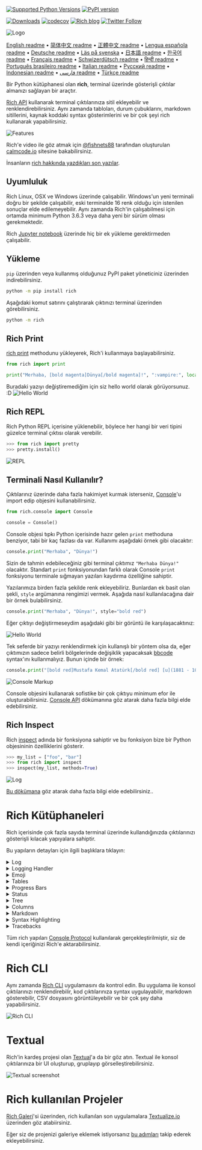 [![Supported Python Versions](https://img.shields.io/pypi/pyversions/rich/10.11.0)](https://pypi.org/project/rich/) [![PyPI version](https://badge.fury.io/py/rich.svg)](https://badge.fury.io/py/rich)

[![Downloads](https://pepy.tech/badge/rich/month)](https://pepy.tech/project/rich)
[![codecov](https://img.shields.io/codecov/c/github/Textualize/rich?label=codecov&logo=codecov)](https://codecov.io/gh/Textualize/rich)
[![Rich blog](https://img.shields.io/badge/blog-rich%20news-yellowgreen)](https://www.willmcgugan.com/tag/rich/)
[![Twitter Follow](https://img.shields.io/twitter/follow/willmcgugan.svg?style=social)](https://twitter.com/willmcgugan)

![Logo](https://github.com/Textualize/rich/raw/master/imgs/logo.svg)

[English readme](https://github.com/Textualize/rich/blob/master/README.md)
• [简体中文 readme](https://github.com/Textualize/rich/blob/master/README.cn.md)
• [正體中文 readme](https://github.com/Textualize/rich/blob/master/README.zh-tw.md)
• [Lengua española readme](https://github.com/Textualize/rich/blob/master/README.es.md)
• [Deutsche readme](https://github.com/Textualize/rich/blob/master/README.de.md)
• [Läs på svenska](https://github.com/Textualize/rich/blob/master/README.sv.md)
• [日本語 readme](https://github.com/Textualize/rich/blob/master/README.ja.md)
• [한국어 readme](https://github.com/Textualize/rich/blob/master/README.kr.md)
• [Français readme](https://github.com/Textualize/rich/blob/master/README.fr.md)
• [Schwizerdütsch readme](https://github.com/Textualize/rich/blob/master/README.de-ch.md)
• [हिन्दी readme](https://github.com/Textualize/rich/blob/master/README.hi.md)
• [Português brasileiro readme](https://github.com/Textualize/rich/blob/master/README.pt-br.md)
• [Italian readme](https://github.com/Textualize/rich/blob/master/README.it.md)
• [Русский readme](https://github.com/Textualize/rich/blob/master/README.ru.md)
• [Indonesian readme](https://github.com/Textualize/rich/blob/master/README.id.md)
• [فارسی readme](https://github.com/Textualize/rich/blob/master/README.fa.md)
• [Türkçe readme](https://github.com/Textualize/rich/blob/master/README.tr.md)

Bir Python kütüphanesi olan **rich**, terminal üzerinde gösterişli çıktılar almanızı sağlayan bir araçtır.

[Rich API](https://rich.readthedocs.io/en/latest/) kullanarak terminal çıktılarınıza sitil ekleyebilir ve renklendirebilirsiniz. Aynı zamanda tabloları, durum çubuklarını, markdown sitillerini, kaynak koddaki syntax gösterimlerini ve bir çok şeyi rich kullanarak yapabilirsiniz.

![Features](https://github.com/Textualize/rich/raw/master/imgs/features.png)

Rich'e video ile göz atmak için [@fishnets88](https://twitter.com/fishnets88) tarafından oluşturulan [calmcode.io](https://calmcode.io/rich/introduction.html) sitesine bakabilirsiniz.

İnsanların [rich hakkında yazdıkları son yazılar](https://www.willmcgugan.com/blog/pages/post/rich-tweets).

## Uyumluluk

Rich Linux, OSX ve Windows üzerinde çalışabilir. Windows'un yeni terminali doğru bir şekilde çalışabilir, eski terminalde 16 renk olduğu için istenilen sonuçlar elde edilemeyebilir. Aynı zamanda Rich'in çalışabilmesi için ortamda minimum Python 3.6.3 veya daha yeni bir sürüm olması gerekmektedir.

Rich [Jupyter notebook](https://jupyter.org/) üzerinde hiç bir ek yükleme gerektirmeden çalışabilir.

## Yükleme

`pip` üzerinden veya kullanmış olduğunuz PyPI paket yöneticiniz üzerinden indirebilirsiniz.

```sh
python -m pip install rich
```

Aşağıdaki komut satırını çalıştırarak çıktınızı terminal üzerinden görebilirsiniz.

```sh
python -m rich
```

## Rich Print

[rich print](https://rich.readthedocs.io/en/latest/introduction.html#quick-start) methodunu yükleyerek, Rich'i kullanmaya başlayabilirsiniz.

```python
from rich import print

print("Merhaba, [bold magenta]Dünya[/bold magenta]!", ":vampire:", locals())
```

Buradaki yazıyı değiştiremediğim için siz hello world olarak görüyorsunuz. :D
![Hello World](https://github.com/Textualize/rich/raw/master/imgs/print.png)

## Rich REPL

Rich Python REPL içerisine yüklenebilir, böylece her hangi bir veri tipini güzelce terminal çıktısı olarak verebilir.

```python
>>> from rich import pretty
>>> pretty.install()
```

![REPL](https://github.com/Textualize/rich/raw/master/imgs/repl.png)

## Terminali Nasıl Kullanılır?

Çıktılarınız üzerinde daha fazla hakimiyet kurmak isterseniz, [Console](https://rich.readthedocs.io/en/latest/reference/console.html#rich.console.Console)'u import edip objesini kullanabilirsiniz.

```python
from rich.console import Console

console = Console()
```

Console objesi tıpkı Python içerisinde hazır gelen `print` methoduna benziyor, tabi bir kaç fazlası da var.
Kullanımı aşağıdaki örnek gibi olacaktır:

```python
console.print("Merhaba", "Dünya!")
```

Sizin de tahmin edebileceğiniz gibi terminal çıktımız `"Merhaba Dünya!"` olacaktır. Standart `print` fonksiyonundan farklı olarak Console `print` fonksiyonu terminale sığmayan yazıları kaydırma özelliğine sahiptir.

Yazılarımıza birden fazla şekilde renk ekleyebiliriz. Bunlardan ek basit olan şekli, `style` argümanına rengimizi vermek. Aşağıda nasıl kullanılacağına dair bir örnek bulabilirsiniz.

```python
console.print("Merhaba", "Dünya!", style="bold red")
```

Eğer çıktıyı değiştirmeseydim aşağıdaki gibi bir görüntü ile karşılaşacaktınız:

![Hello World](https://github.com/Textualize/rich/raw/master/imgs/hello_world.png)

Tek seferde bir yazıyı renklendirmek için kullanışlı bir yöntem olsa da, eğer çıktımızın sadece belirli bölgelerinde değişiklik yapacaksak [bbcode](https://en.wikipedia.org/wiki/BBCode) syntax'ını kullanmalıyız. Bunun içinde bir örnek:

```python
console.print("[bold red]Mustafa Kemal Atatürk[/bold red] [u](1881 - 10 Kasım 1938)[/u], [i]Türk asker ve devlet adamıdır[/i]. [bold cyan]Türk Kurtuluş Savaşı'nın başkomutanı ve Türkiye Cumhuriyeti'nin kurucusudur[/bold cyan].")
```

![Console Markup](https://github.com/Textualize/rich/raw/master/imgs/where_there_is_a_will.png)

Console objesini kullanarak sofistike bir çok çıktıyu minimum efor ile oluşturabilirsiniz. [Console API](https://rich.readthedocs.io/en/latest/console.html) dökümanına göz atarak daha fazla bilgi elde edebilirsiniz.

## Rich Inspect

Rich [inspect](https://rich.readthedocs.io/en/latest/reference/init.html?highlight=inspect#rich.inspect) adında bir fonksiyona sahiptir ve bu fonksiyon bize bir Python objesininin özelliklerini gösterir.

```python
>>> my_list = ["foo", "bar"]
>>> from rich import inspect
>>> inspect(my_list, methods=True)
```

![Log](https://github.com/Textualize/rich/raw/master/imgs/inspect.png)

[Bu dökümana](https://rich.readthedocs.io/en/latest/reference/init.html#rich.inspect) göz atarak daha fazla bilgi elde edebilirsiniz..

# Rich Kütüphaneleri

Rich içerisinde çok fazla sayıda terminal üzerinde kullandığınızda çıktılarınızı gösterişli kılacak yapıyalara sahiptir.

Bu yapıların detayları için ilgili başlıklara tıklayın:

<details>
<summary>Log</summary>

Console objesi içerisinde `log()` methodunu barındırır, bu tıpkı `print()` methodu gibi davranır fakat buna ek olarak bastırıldığı zamanı da ekrana yansıtır. Bu duruma ek olarak Rich Syntax Highlighting de gerçekleştirir.
Aşağıda örnek kod parçasını:

```python
from rich.console import Console
console = Console()

test_data = [
    {"jsonrpc": "2.0", "method": "sum", "params": [None, 1, 2, 4, False, True], "id": "1",},
    {"jsonrpc": "2.0", "method": "notify_hello", "params": [7]},
    {"jsonrpc": "2.0", "method": "subtract", "params": [42, 23], "id": "2"},
]

def test_log():
    enabled = False
    context = {
        "foo": "bar",
    }
    movies = ["Deadpool", "Rise of the Skywalker"]
    console.log("Hello from", console, "!")
    console.log(test_data, log_locals=True)


test_log()
```

Ve bu kod parçasının çıktısı:

![Log](https://github.com/Textualize/rich/raw/master/imgs/log.png)

`log_locals` argümanı, local olarak bulunan değişkenleri tablo olarak ekrana bastırır.

</details>
<details>
<summary>Logging Handler</summary>

Python'un logging modülünü de [Handler sınıfı](https://rich.readthedocs.io/en/latest/logging.html) ile formatlayıp renklendirebiliriz.

![Logging](https://github.com/Textualize/rich/raw/master/imgs/logging.png)

</details>

<details>
<summary>Emoji</summary>

Emojileri de kullanabilirsiniz, kullanımı markdown emojileri ile aynı.

```python
>>> console.print(":smiley: :vampire: :pile_of_poo: :thumbs_up: :raccoon:")
😃 🧛 💩 👍 🦝
```

Bu özelliği doğru yerlerde kullanmakta fayda var tabi.

</details>

<details>
<summary>Tables</summary>

Rich kullanıcılarına esnek bir [tablo](https://rich.readthedocs.io/en/latest/tables.html) imkanı sunar, birden fazla şekilde formatlayıp, stillendirip kullanabilirsiniz.

![table movie](https://github.com/Textualize/rich/raw/master/imgs/table_movie.gif)

Yukarıdaki tablo örneği [table_movie.py](https://github.com/Textualize/rich/blob/master/examples/table_movie.py) örnek kodu ile oluşturulmuştur.

Basit bir tablo örneği:

```python
from rich.console import Console
from rich.table import Table

console = Console()

table = Table(show_header=True, header_style="bold magenta")
table.add_column("Date", style="dim", width=12)
table.add_column("Title")
table.add_column("Production Budget", justify="right")
table.add_column("Box Office", justify="right")
table.add_row(
    "Dec 20, 2019", "Star Wars: The Rise of Skywalker", "$275,000,000", "$375,126,118"
)
table.add_row(
    "May 25, 2018",
    "[red]Solo[/red]: A Star Wars Story",
    "$275,000,000",
    "$393,151,347",
)
table.add_row(
    "Dec 15, 2017",
    "Star Wars Ep. VIII: The Last Jedi",
    "$262,000,000",
    "[bold]$1,332,539,889[/bold]",
)

console.print(table)
```

Kodun çıktısı aşağıdaki gibi olmaktadır:

![table](https://github.com/Textualize/rich/raw/master/imgs/table.png)

Note that console markup is rendered in the same way as `print()` and `log()`. In fact, anything that is renderable by Rich may be included in the headers / rows (even other tables).

`Table` sınıfı kendini terminal ekranına göre ayarlayabilir, genişletip, küçültebilir. Burada bunun ile alakalı bir örnek görüyorsunuz.

![table2](https://github.com/Textualize/rich/raw/master/imgs/table2.png)

</details>

<details>
<summary>Progress Bars</summary>

Uzun işlerinizi göstermek için Rich size birden fazla [progress](https://rich.readthedocs.io/en/latest/progress.html) bar sunuyor.

Basit bir kullanımı için, her hangi bir adımınızı `track` fonksiyonu ile kapsayıp döngüye alın.

```python
from rich.progress import track

for step in track(range(100)):
    do_step(step)
```

Aşağıdaki görsellerde de görüleceği üzere birden fazla kez progress bar kullanabilirsiniz, ve dökümandan da anlışılacağı üzere bu hiç de zor bir iş değil.

![progress](https://github.com/Textualize/rich/raw/master/imgs/progress.gif)

Kolonlar kullanıcı tarafından ayarlanabilir, indirme hızını, dosya boyutunui yüzdesel olarak gösterimi gibi bir çok şekilde gösterim sağlayabilir.

![progress](https://github.com/Textualize/rich/raw/master/imgs/downloader.gif)

Eğer size de denemek siterseniz [examples/downloader.py](https://github.com/Textualize/rich/blob/master/examples/downloader.py) koduna bakarak ve çalıştırarak indirme yapabilirsiniz.

</details>

<details>
<summary>Status</summary>

Eğer hesaplamanız gereken uzun işler varsa ve bunu progress bar ile gösteremiyorsanız yardımınıza [status](https://rich.readthedocs.io/en/latest/reference/console.html#rich.console.Console.status) methodu yetişecektir.

```python
from time import sleep
from rich.console import Console

console = Console()
tasks = [f"task {n}" for n in range(1, 11)]

with console.status("[bold green]Working on tasks...") as status:
    while tasks:
        task = tasks.pop(0)
        sleep(1)
        console.log(f"{task} complete")
```

Yukarıdaki kod parçacığı aşağıdaki gibi bir çıktı üretecektir.

![status](https://github.com/Textualize/rich/raw/master/imgs/status.gif)

Spin animasyonu [cli-spinners](https://www.npmjs.com/package/cli-spinners) kütüphanesinden alınmıştır. `spinner` parametresi ile seçeceğiniz spin şekilini kullanabilirsiniz.

```
python -m rich.spinner
```

Çıktısı aşağıdaki gibi bir sonuç üretecektir:

![spinners](https://github.com/Textualize/rich/raw/master/imgs/spinners.gif)

</details>

<details>
<summary>Tree</summary>

Rich bir [tree](https://rich.readthedocs.io/en/latest/tree.html) yapısını yardımcı çizgiler ile bastırabilir. Bu yapı bir dosya yapısını göstermek için veya hiyerarşik veri yapılarını göstermek için kullanılabilir.

Label yapısı ise basit bir text veya Rich üzerinde bastırılabilen her hangi bir yapı olabilir.

```
python -m rich.tree
```

Kodun çıkartacağı görüntü şu olacaktır:

![markdown](https://github.com/Textualize/rich/raw/master/imgs/tree.png)

[tree.py](https://github.com/Textualize/rich/blob/master/examples/tree.py) örnek dosyası ile linux'de bulunan `tree` kodunu rich üzerinden simüle edebilirsiniz.

</details>

<details>
<summary>Columns</summary>

Rich içerikleri [kolon](https://rich.readthedocs.io/en/latest/columns.html) olarak eşit veya optimal aralıklarla gösterebilir.

Burada basit bir `ls` klonunu görüyorsunz.

```python
import os
import sys

from rich import print
from rich.columns import Columns

directory = os.listdir(sys.argv[1])
print(Columns(directory))
```

Yukarıdaki yapıya [columns example](https://github.com/Textualize/rich/blob/master/examples/columns.py) bağlantısı üzerinden ulaşabilirsiniz.

![columns](https://github.com/Textualize/rich/raw/master/imgs/columns.png)

</details>

<details>
<summary>Markdown</summary>

Rich [markdown](https://rich.readthedocs.io/en/latest/markdown.html) stillerini ve çevirme işlemlerini de ekranda gösterebilir.

Sadece yapılması gereken `Markdown` sınıfını import edip, içeriğini doldurup ekrana bastırmak.

```python
from rich.console import Console
from rich.markdown import Markdown

console = Console()
with open("README.md") as readme:
    markdown = Markdown(readme.read())
console.print(markdown)
```

Aşağıdaki gibi bir çıktıya ulaşacağız.

![markdown](https://github.com/Textualize/rich/raw/master/imgs/markdown.png)

</details>

<details>
<summary>Syntax Highlighting</summary>

Rich içerisinde [syntax highlighting](https://rich.readthedocs.io/en/latest/syntax.html) için [pygments](https://pygments.org/) kütüphanesini kullanıyor. Tıpkı markdown'da olduğu gibi, bir tane `Syntax` objesi oluşturup bu objeyi terminale bastırıyoruz.
Örnek:

```python
from rich.console import Console
from rich.syntax import Syntax

my_code = '''
def iter_first_last(values: Iterable[T]) -> Iterable[Tuple[bool, bool, T]]:
    """Iterate and generate a tuple with a flag for first and last value."""
    iter_values = iter(values)
    try:
        previous_value = next(iter_values)
    except StopIteration:
        return
    first = True
    for value in iter_values:
        yield first, False, previous_value
        first = False
        previous_value = value
    yield first, True, previous_value
'''
syntax = Syntax(my_code, "python", theme="monokai", line_numbers=True)
console = Console()
console.print(syntax)
```

Yukarıdaki kod parçası aşağıdaki gibi bir çıktı üretecektir.

![syntax](https://github.com/Textualize/rich/raw/master/imgs/syntax.png)

</details>

<details>
<summary>Tracebacks</summary>

Rich sahip oldukları ile güzel [tracebakcs](https://rich.readthedocs.io/en/latest/traceback.html)'ler yaratabilir. Böylece daha okunabilir ve daha kolay anlaşılabilen bir yapıya sahip olursunuz.

Burada OSX üzerinde (tıpkı Linux gibi) bir tracebacks çıktısı görüyorsunuz.

![traceback](https://github.com/Textualize/rich/raw/master/imgs/traceback.png)

</details>

Tüm rich yapıları [Console Protocol](https://rich.readthedocs.io/en/latest/protocol.html) kullanılarak gerçekleştirilmiştir, siz de kendi içeriğinizi Rich'e aktarabilirsiniz.

# Rich CLI

Aynı zamanda [Rich CLI](https://github.com/textualize/rich-cli) uygulamasını da kontrol edin. Bu uygulama ile konsol çıktılarınızı renklendirebilir, kod çıktılarınıza syntax uygulayabilir, markdown gösterebilir, CSV dosyasını görüntüleyebilir ve bir çok şey daha yapabilirsiniz.

![Rich CLI](https://raw.githubusercontent.com/Textualize/rich-cli/main/imgs/rich-cli-splash.jpg)

# Textual

Rich'in kardeş projesi olan [Textual](https://github.com/Textualize/textual)'a da bir göz atın. Textual ile konsol çıktılarınıza bir UI oluşturup, gruplayıp görselleştirebilirsiniz.

![Textual screenshot](https://raw.githubusercontent.com/Textualize/textual/main/imgs/textual.png)

# Rich kullanılan Projeler

[Rich Galeri](https://www.textualize.io/rich/gallery)'si üzerinden, rich kullanılan son uygulamalara [Textualize.io](https://www.textualize.io) üzerinden göz atabiirsiniz.

Eğer siz de projenizi galeriye eklemek istiyorsanız [bu adımları](https://www.textualize.io/gallery-instructions) takip ederek ekleyebilirsiniz.

<!-- This is a test, no need to translate -->
